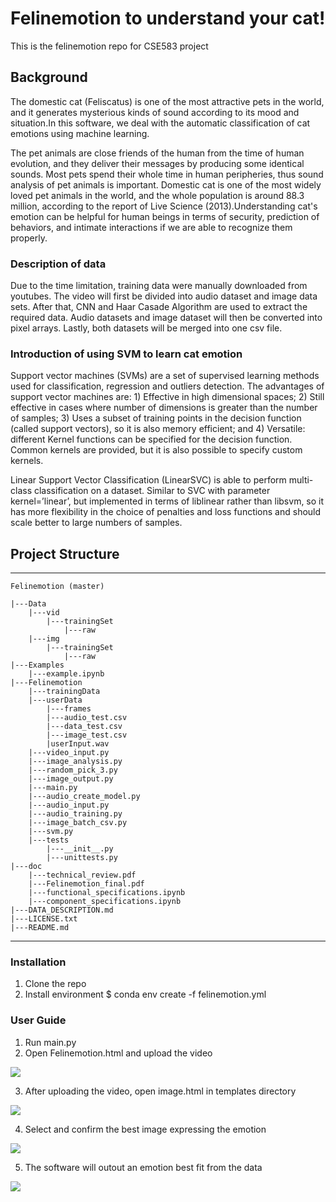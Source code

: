 # Felinemotion to understand your cat!
This is the felinemotion repo for CSE583 project


## Background
The domestic cat (Feliscatus) is one of the most attractive pets in the world, and it generates mysterious kinds of sound according to its mood and situation.In this software, we deal with the automatic classification of cat emotions using machine learning.

The pet animals are close friends of the human from the time of human evolution, and they deliver their messages by producing some identical sounds. Most pets spend their whole time in human peripheries, thus sound analysis of pet animals is important. Domestic cat is one of the most widely loved pet animals in the world, and the whole population is around 88.3 million, according to the report of Live Science (2013).Understanding cat's emotion can be helpful for human beings in terms of security, prediction of behaviors, and intimate interactions if we are able to recognize them properly.

### Description of data
Due to the time limitation, training data were manually downloaded from youtubes. The video will first be divided into audio dataset and image data sets. After that, CNN and Haar Casade Algorithm are used to extract the required data. Audio datasets and image dataset will then be converted into pixel arrays. Lastly, both datasets will be merged into one csv file.

### Introduction of using SVM to learn cat emotion
Support vector machines (SVMs) are a set of supervised learning methods used for classification, regression and outliers detection. The advantages of support vector machines are: 1) Effective in high dimensional spaces; 2) Still effective in cases where number of dimensions is greater than the number of samples; 3) Uses a subset of training points in the decision function (called support vectors), so it is also memory efficient; and 4) Versatile: different Kernel functions can be specified for the decision function. Common kernels are provided, but it is also possible to specify custom kernels.

Linear Support Vector Classification (LinearSVC) is able to perform multi-class classification on a dataset. Similar to SVC with parameter kernel=’linear’, but implemented in terms of liblinear rather than libsvm, so it has more flexibility in the choice of penalties and loss functions and should scale better to large numbers of samples.


## Project Structure

----
```
Felinemotion (master)  

|---Data
    |---vid
        |---trainingSet
            |---raw
    |---img
        |---trainingSet
            |---raw
|---Examples  
    |---example.ipynb  
|---Felinemotion 
    |---trainingData
    |---userData
        |---frames
        |---audio_test.csv
        |---data_test.csv
        |---image_test.csv
        |userInput.wav
    |---video_input.py
    |---image_analysis.py
    |---random_pick_3.py
    |---image_output.py
    |---main.py  
    |---audio_create_model.py
    |---audio_input.py
    |---audio_training.py
    |---image_batch_csv.py
    |---svm.py
    |---tests
        |---__init__.py
        |---unittests.py
|---doc
    |---technical_review.pdf
    |---Felinemotion_final.pdf
    |---functional_specifications.ipynb
    |---component_specifications.ipynb
|---DATA_DESCRIPTION.md  
|---LICENSE.txt  
|---README.md   

```
----

### Installation
1. Clone the repo
2. Install environment $ conda env create -f felinemotion.yml

### User Guide
1. Run main.py
2. Open Felinemotion.html and upload the video

![](https://github.com/wyan1992/felinemotion/blob/master/videoInput.PNG)

3. After uploading the video, open image.html in templates directory

![](https://github.com/wyan1992/felinemotion/blob/master/inputReceived.PNG)

4. Select and confirm the best image expressing the emotion

![](https://github.com/wyan1992/felinemotion/blob/master/imageSelect.png)

5. The software will outout an emotion best fit from the data

![](https://github.com/wyan1992/felinemotion/blob/master/result.png)
